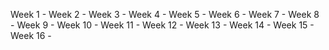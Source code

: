Week 1 -
Week 2 -
Week 3 -
Week 4 -
Week 5 -
Week 6 -
Week 7 -
Week 8 -
Week 9 -
Week 10 -
Week 11 -
Week 12 -
Week 13 -
Week 14 -
Week 15 -
Week 16 -